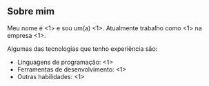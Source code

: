# <cereal>

## Sobre mim

Meu nome é <1> e sou um(a) <1>. Atualmente trabalho como <1> na empresa <1>.

Algumas das tecnologias que tenho experiência são:

- Linguagens de programação: <1>
- Ferramentas de desenvolvimento: <1>
- Outras habilidades: <1>
